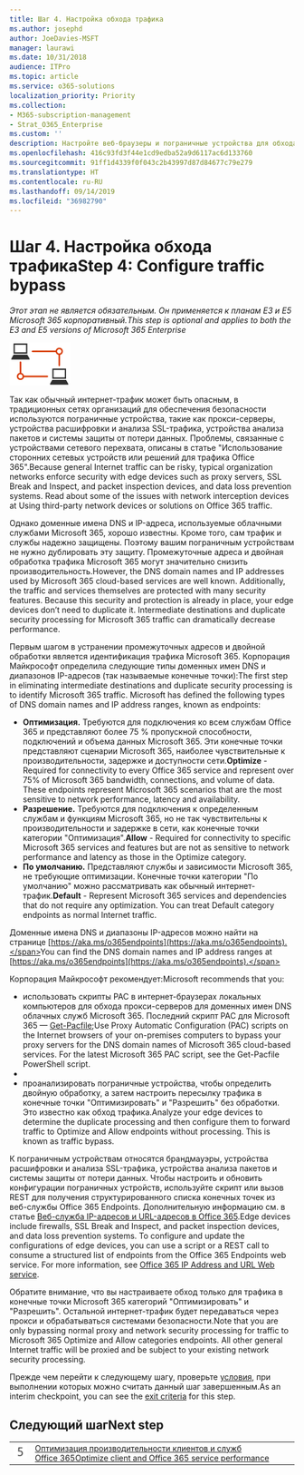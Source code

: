 ```yaml
---
title: Шаг 4. Настройка обхода трафика
ms.author: josephd
author: JoeDavies-MSFT
manager: laurawi
ms.date: 10/31/2018
audience: ITPro
ms.topic: article
ms.service: o365-solutions
localization_priority: Priority
ms.collection:
- M365-subscription-management
- Strat_O365_Enterprise
ms.custom: ''
description: Настройте веб-браузеры и пограничные устройства для обхода трафика в доверенные места Office 365.
ms.openlocfilehash: 416c93fd3f44e1cd9edba52a9d6117ac6d133760
ms.sourcegitcommit: 91ff1d4339f0f043c2b43997d87d84677c79e279
ms.translationtype: HT
ms.contentlocale: ru-RU
ms.lasthandoff: 09/14/2019
ms.locfileid: "36982790"
---
```

# <a name="step-4-configure-traffic-bypass"></a><span data-ttu-id="262da-103">Шаг 4. Настройка обхода трафика</span><span class="sxs-lookup"><span data-stu-id="262da-103">Step 4: Configure traffic bypass</span></span>

<span data-ttu-id="262da-104">*Этот этап не является обязательным. Он применяется к планам E3 и E5 Microsoft 365 корпоративный.*</span><span class="sxs-lookup"><span data-stu-id="262da-104">*This step is optional and applies to both the E3 and E5 versions of Microsoft 365 Enterprise*</span></span>

![](./media/deploy-foundation-infrastructure/networking_icon-small.png)

<span data-ttu-id="262da-p101">Так как обычный интернет-трафик может быть опасным, в традиционных сетях организаций для обеспечения безопасности используются пограничные устройства, такие как прокси-серверы, устройства расшифровки и анализа SSL-трафика, устройства анализа пакетов и системы защиты от потери данных. Проблемы, связанные с устройствами сетевого перехвата, описаны в статье "Использование сторонних сетевых устройств или решений для трафика Office 365".</span><span class="sxs-lookup"><span data-stu-id="262da-p101">Because general Internet traffic can be risky, typical organization networks enforce security with edge devices such as proxy servers, SSL Break and Inspect, and packet inspection devices, and data loss prevention systems. Read about some of the issues with network interception devices at Using third-party network devices or solutions on Office 365 traffic.</span></span>

<span data-ttu-id="262da-p102">Однако доменные имена DNS и IP-адреса, используемые облачными службами Microsoft 365, хорошо известны. Кроме того, сам трафик и службы надежно защищены. Поэтому вашим пограничным устройствам не нужно дублировать эту защиту. Промежуточные адреса и двойная обработка трафика Microsoft 365 могут значительно снизить производительность.</span><span class="sxs-lookup"><span data-stu-id="262da-p102">However, the DNS domain names and IP addresses used by Microsoft 365 cloud-based services are well known. Additionally, the traffic and services themselves are protected with many security features. Because this security and protection is already in place, your edge devices don’t need to duplicate it. Intermediate destinations and duplicate security processing for Microsoft 365 traffic can dramatically decrease performance.</span></span>

<span data-ttu-id="262da-p103">Первым шагом в устранении промежуточных адресов и двойной обработки является идентификация трафика Microsoft 365. Корпорация Майкрософт определила следующие типы доменных имен DNS и диапазонов IP-адресов (так называемые конечные точки):</span><span class="sxs-lookup"><span data-stu-id="262da-p103">The first step in eliminating intermediate destinations and duplicate security processing is to identify Microsoft 365 traffic. Microsoft has defined the following types of DNS domain names and IP address ranges, known as endpoints:</span></span>

- <span data-ttu-id="262da-p104">**Оптимизация.** Требуются для подключения ко всем службам Office 365 и представляют более 75 % пропускной способности, подключений и объема данных Microsoft 365. Эти конечные точки представляют сценарии Microsoft 365, наиболее чувствительные к производительности, задержке и доступности сети.</span><span class="sxs-lookup"><span data-stu-id="262da-p104">**Optimize** - Required for connectivity to every Office 365 service and represent over 75% of Microsoft 365 bandwidth, connections, and volume of data. These endpoints represent Microsoft 365 scenarios that are the most sensitive to network performance, latency and availability.</span></span>
- <span data-ttu-id="262da-115">**Разрешение.** Требуются для подключения к определенным службам и функциям Microsoft 365, но не так чувствительны к производительности и задержке в сети, как конечные точки категории "Оптимизация".</span><span class="sxs-lookup"><span data-stu-id="262da-115">**Allow** - Required for connectivity to specific Microsoft 365 services and features but are not as sensitive to network performance and latency as those in the Optimize category.</span></span>
 - <span data-ttu-id="262da-p105">**По умолчанию.** Представляют службы и зависимости Microsoft 365, не требующие оптимизации. Конечные точки категории "По умолчанию" можно рассматривать как обычный интернет-трафик.</span><span class="sxs-lookup"><span data-stu-id="262da-p105">**Default** - Represent Microsoft 365 services and dependencies that do not require any optimization. You can treat Default category endpoints as normal Internet traffic.</span></span>

<span data-ttu-id="262da-118">Доменные имена DNS и диапазоны IP-адресов можно найти на странице [https://aka.ms/o365endpoints](https://aka.ms/o365endpoints).</span><span class="sxs-lookup"><span data-stu-id="262da-118">You can find the DNS domain names and IP address ranges at [https://aka.ms/o365endpoints](https://aka.ms/o365endpoints).</span></span>

<span data-ttu-id="262da-119">Корпорация Майкрософт рекомендует:</span><span class="sxs-lookup"><span data-stu-id="262da-119">Microsoft recommends that you:</span></span>

- <span data-ttu-id="262da-p106">использовать скрипты PAC в интернет-браузерах локальных компьютеров для обхода прокси-серверов для доменных имен DNS облачных служб Microsoft 365. Последний скрипт PAC для Microsoft 365 — [Get-Pacfile](https://docs.microsoft.com/office365/enterprise/managing-office-365-endpoints#use-a-pac-file-for-direct-routing-of-vital-office-365-traffic);</span><span class="sxs-lookup"><span data-stu-id="262da-p106">Use Proxy Automatic Configuration (PAC) scripts on the Internet browsers of your on-premises computers to bypass your proxy servers for the DNS domain names of Microsoft 365 cloud-based services. For the latest Microsoft 365 PAC script, see the Get-Pacfile PowerShell script.</span></span>
- 
- <span data-ttu-id="262da-p107">проанализировать пограничные устройства, чтобы определить двойную обработку, а затем настроить пересылку трафика в конечные точки "Оптимизировать" и "Разрешить" без обработки. Это известно как обход трафика.</span><span class="sxs-lookup"><span data-stu-id="262da-p107">Analyze your edge devices to determine the duplicate processing and then configure them to forward traffic to Optimize and Allow endpoints without processing. This is known as traffic bypass.</span></span> 

<span data-ttu-id="262da-p108">К пограничным устройствам относятся брандмауэры, устройства расшифровки и анализа SSL-трафика, устройства анализа пакетов и системы защиты от потери данных. Чтобы настроить и обновить конфигурации пограничных устройств, используйте скрипт или вызов REST для получения структурированного списка конечных точек из веб-службы Office 365 Endpoints. Дополнительную информацию см. в статье [Веб-служба IP-адресов и URL-адресов в Office 365](https://docs.microsoft.com/office365/enterprise/office-365-ip-web-service).</span><span class="sxs-lookup"><span data-stu-id="262da-p108">Edge devices include firewalls, SSL Break and Inspect, and packet inspection devices, and data loss prevention systems. To configure and update the configurations of edge devices, you can use a script or a REST call to consume a structured list of endpoints from the Office 365 Endpoints web service. For more information, see [Office 365 IP Address and URL Web service](https://docs.microsoft.com/office365/enterprise/office-365-ip-web-service).</span></span>

<span data-ttu-id="262da-p109">Обратите внимание, что вы настраиваете обход только для трафика в конечные точки Microsoft 365 категорий "Оптимизировать" и "Разрешить". Остальной интернет-трафик будет передаваться через прокси и обрабатываться системами безопасности.</span><span class="sxs-lookup"><span data-stu-id="262da-p109">Note that you are only bypassing normal proxy and network security processing for traffic to Microsoft 365 Optimize and Allow categories endpoints. All other general Internet traffic will be proxied and be subject to your existing network security processing.</span></span>


<span data-ttu-id="262da-129">Прежде чем перейти к следующему шагу, проверьте [условия](networking-exit-criteria.md#crit-networking-step4), при выполнении которых можно считать данный шаг завершенным.</span><span class="sxs-lookup"><span data-stu-id="262da-129">As an interim checkpoint, you can see the [exit criteria](networking-exit-criteria.md#crit-networking-step4) for this step.</span></span>

## <a name="next-step"></a><span data-ttu-id="262da-130">Следующий шаг</span><span class="sxs-lookup"><span data-stu-id="262da-130">Next step</span></span>

|||
|:-------|:-----|
|![](./media/stepnumbers/Step5.png)|[<span data-ttu-id="262da-131">Оптимизация производительности клиентов и служб Office 365</span><span class="sxs-lookup"><span data-stu-id="262da-131">Optimize client and Office 365 service performance</span></span>](networking-optimize-tcp-performance.md) |



